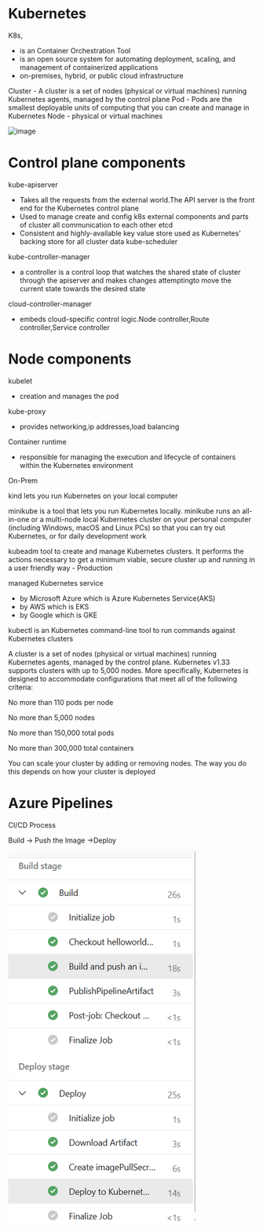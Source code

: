 # Kubernetes
 
K8s,
- is an Container Orchestration Tool  
- is an open source system for automating deployment, scaling, and management of containerized applications
- on-premises, hybrid, or public cloud infrastructure

Cluster - A cluster is a set of nodes (physical or virtual machines) running Kubernetes agents, managed by the control plane
Pod - Pods are the smallest deployable units of computing that you can create and manage in Kubernetes
Node - physical or virtual machines

<img width="918" height="595" alt="image" src="https://github.com/user-attachments/assets/6cb3f983-0751-4657-a9b7-1ee1eb667234" />

# Control plane components

kube-apiserver
- Takes all the requests from the external world.The API server is the front end for the Kubernetes control plane
- Used to manage create and config k8s external components and parts of cluster all communication to each other
etcd
- Consistent and highly-available key value store used as Kubernetes' backing store for all cluster data
kube-scheduler

kube-controller-manager
- a controller is a control loop that watches the shared state of cluster through the apiserver and makes changes attemptingto move the current state towards the desired state

cloud-controller-manager
- embeds cloud-specific control logic.Node controller,Route controller,Service controller
# Node components

kubelet
- creation and manages the pod

kube-proxy
- provides networking,ip addresses,load balancing

Container runtime
- responsible for managing the execution and lifecycle of containers within the Kubernetes environment

On-Prem

kind lets you run Kubernetes on your local computer

minikube is a tool that lets you run Kubernetes locally. minikube runs an all-in-one or a multi-node local Kubernetes cluster on your personal computer (including Windows, macOS and Linux PCs) so that you can try out Kubernetes, or for daily development work

kubeadm tool to create and manage Kubernetes clusters. It performs the actions necessary to get a minimum viable, secure cluster up and running in a user friendly way - Production 

managed Kubernetes service 
- by Microsoft Azure which is Azure Kubernetes Service(AKS)
- by AWS which is EKS
- by Google which is GKE


kubectl is an Kubernetes command-line tool to run commands against Kubernetes clusters


A cluster is a set of nodes (physical or virtual machines) running Kubernetes agents, managed by the control plane. Kubernetes v1.33 supports clusters with up to 5,000 nodes. More specifically, Kubernetes is designed to accommodate configurations that meet all of the following criteria:

No more than 110 pods per node

No more than 5,000 nodes

No more than 150,000 total pods

No more than 300,000 total containers

You can scale your cluster by adding or removing nodes. The way you do this depends on how your cluster is deployed



# Azure Pipelines
CI/CD Process

Build -> Push the Image ->Deploy

![alt text](image-2.png)